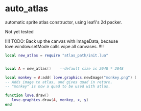 # auto_atlas
automatic sprite atlas constructor, using leafi's 2d packer.

Not yet tested

!!!!
TODO:
Back up the canvas with ImageData, 
because love.window.setMode calls wipe all canvases. 
!!!!
```lua
local new_atlas = require "atlas_path/init.lua"


local A = new_atlas()    --default size is 2048 * 2048

local monkey = A:add( love.graphics.newImage("monkey.png") )
-- Adds image to atlas, and gives quad in return.
-- "monkey" is now a quad to be used with atlas.

function love.draw()
   love.graphics.draw(A, monkey, x, y)
end
```
